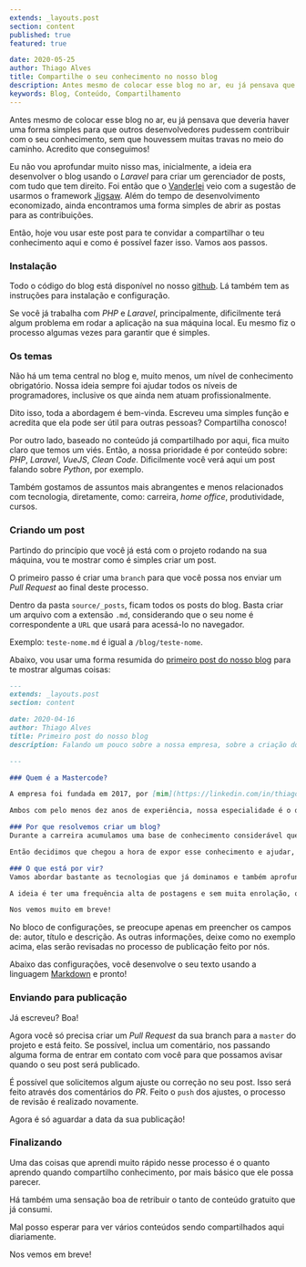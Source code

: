 ```yaml
---
extends: _layouts.post
section: content
published: true
featured: true

date: 2020-05-25
author: Thiago Alves
title: Compartilhe o seu conhecimento no nosso blog
description: Antes mesmo de colocar esse blog no ar, eu já pensava que deveria haver uma forma simples para que outros desenvolvedores pudessem contribuir com o seu conhecimento, sem que houvessem muitas travas no meio do caminho.
keywords: Blog, Conteúdo, Compartilhamento
---
```


Antes mesmo de colocar esse blog no ar, eu já pensava que deveria haver uma forma simples para que outros desenvolvedores pudessem contribuir com o seu conhecimento, sem que houvessem muitas travas no meio do caminho. Acredito que conseguimos!

Eu não vou aprofundar muito nisso mas, inicialmente, a ideia era desenvolver o blog usando o _Laravel_ para criar um gerenciador de posts, com tudo que tem direito. Foi então que o [Vanderlei](/sobre) veio com a sugestão de usarmos o framework [Jigsaw](https://jigsaw.tighten.co). Além do tempo de desenvolvimento economizado, ainda encontramos uma forma simples de abrir as postas para as contribuições.

Então, hoje vou usar este post para te convidar a compartilhar o teu conhecimento aqui e como é possível fazer isso. Vamos aos passos.

### Instalação

Todo o código do blog está disponível no nosso [github](https://github.com/mastercode-dev/blog). Lá também tem as instruções para instalação e configuração.

Se você já trabalha com _PHP_ e _Laravel_, principalmente, dificilmente terá algum problema em rodar a aplicação na sua máquina local. Eu mesmo fiz o processo algumas vezes para garantir que é simples.

### Os temas

Não há um tema central no blog e, muito menos, um nível de conhecimento obrigatório. Nossa ideia sempre foi ajudar todos os níveis de programadores, inclusive os que ainda nem atuam profissionalmente.

Dito isso, toda a abordagem é bem-vinda. Escreveu uma simples função e acredita que ela pode ser útil para outras pessoas? Compartilha conosco! 

Por outro lado, baseado no conteúdo já compartilhado por aqui, fica muito claro que temos um viés. Então, a nossa prioridade é por conteúdo sobre: _PHP_, _Laravel_, _VueJS_, _Clean Code_. Dificilmente você verá aqui um post falando sobre _Python_, por exemplo.

Também gostamos de assuntos mais abrangentes e menos relacionados com tecnologia, diretamente, como: carreira, _home office_, produtividade, cursos.  

### Criando um post

Partindo do princípio que você já está com o projeto rodando na sua máquina, vou te mostrar como é simples criar um post.

O primeiro passo é criar uma `branch` para que você possa nos enviar um _Pull Request_ ao final deste processo.

Dentro da pasta `source/_posts`, ficam todos os posts do blog. Basta criar um arquivo com a extensão `.md`, considerando que o seu nome é correspondente a `URL` que usará para acessá-lo no navegador. 

Exemplo: `teste-nome.md` é igual a `/blog/teste-nome`.

Abaixo, vou usar uma forma resumida do [primeiro post do nosso blog](/blog/primeiro-post-do-nosso-blog) para te mostrar algumas coisas:

```markdown
---
extends: _layouts.post
section: content

date: 2020-04-16
author: Thiago Alves
title: Primeiro post do nosso blog
description: Falando um pouco sobre a nossa empresa, sobre a criação do blog e o que esperar dele.

---

### Quem é a Mastercode?

A empresa foi fundada em 2017, por [mim](https://linkedin.com/in/thiagomcw) e meu sócio [Vanderlei](https://linkedin.com/in/vanderleiamancio), com a finalidade de prestar serviços de Desenvolvimento de Sistemas para outras empresas. Atividade que se mantém até hoje.

Ambos com pelo menos dez anos de experiência, nossa especialidade é o desenvolvimento web usando a linguagem PHP e o framework Laravel. Mas também temos um bom conhecimento em HTML, CSS, Javascript e VueJS.

### Por que resolvemos criar um blog?
Durante a carreira acumulamos uma base de conhecimento considerável que muitas vezes acaba ficando escondida na nossa mente. 

Então decidimos que chegou a hora de expor esse conhecimento e ajudar, não só pessoas que já atuam na área, mas também aquelas que estão pensando em começar a escrever códigos malucos (risos).

### O que está por vir?
Vamos abordar bastante as tecnologias que já dominamos e também aprofundar em alguns assuntos mais conceituais da profissão como: rotina, comportamento, produtividade e muito mais.

A ideia é ter uma frequência alta de postagens e sem muita enrolação, ou seja, vamos direto ao que interessa.

Nos vemos muito em breve!
```

No bloco de configurações, se preocupe apenas em preencher os campos de: autor, título e descrição. As outras informações, deixe como no exemplo acima, elas serão revisadas no processo de publicação feito por nós. 

Abaixo das configurações, você desenvolve o seu texto usando a linguagem [Markdown](https://pt.wikipedia.org/wiki/Markdown) e pronto!

### Enviando para publicação

Já escreveu? Boa!

Agora você só precisa criar um _Pull Request_ da sua branch para a `master` do projeto e está feito. Se possível, inclua um comentário, nos passando alguma forma de entrar em contato com você para que possamos avisar quando o seu post será publicado.

É possível que solicitemos algum ajuste ou correção no seu post. Isso será feito através dos comentários do _PR_. Feito o `push` dos ajustes, o processo de revisão é realizado novamente.

Agora é só aguardar a data da sua publicação!

### Finalizando

Uma das coisas que aprendi muito rápido nesse processo é o quanto aprendo quando compartilho conhecimento, por mais básico que ele possa parecer. 

Há também uma sensação boa de retribuir o tanto de conteúdo gratuito que já consumi.

Mal posso esperar para ver vários conteúdos sendo compartilhados aqui diariamente.

Nos vemos em breve!